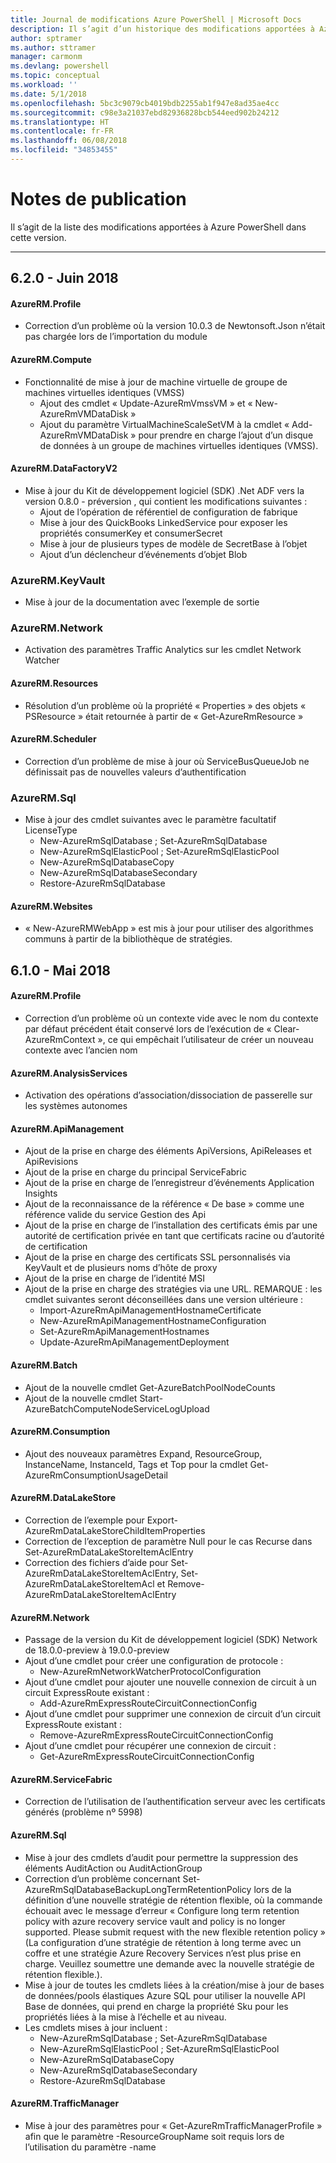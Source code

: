 ```yaml
---
title: Journal de modifications Azure PowerShell | Microsoft Docs
description: Il s’agit d’un historique des modifications apportées à Azure PowerShell dans la dernière version.
author: sptramer
ms.author: sttramer
manager: carmonm
ms.devlang: powershell
ms.topic: conceptual
ms.workload: ''
ms.date: 5/1/2018
ms.openlocfilehash: 5bc3c9079cb4019bdb2255ab1f947e8ad35ae4cc
ms.sourcegitcommit: c98e3a21037ebd82936828bcb544eed902b24212
ms.translationtype: HT
ms.contentlocale: fr-FR
ms.lasthandoff: 06/08/2018
ms.locfileid: "34853455"
---
```

# <a name="release-notes"></a>Notes de publication

Il s’agit de la liste des modifications apportées à Azure PowerShell dans cette version.

---
## <a name="620---june-2018"></a>6.2.0 - Juin 2018
#### <a name="azurermprofile"></a>AzureRM.Profile
* Correction d’un problème où la version 10.0.3 de Newtonsoft.Json n’était pas chargée lors de l’importation du module

#### <a name="azurermcompute"></a>AzureRM.Compute
* Fonctionnalité de mise à jour de machine virtuelle de groupe de machines virtuelles identiques (VMSS)
    - Ajout des cmdlet « Update-AzureRmVmssVM » et « New-AzureRmVMDataDisk »
    - Ajout du paramètre VirtualMachineScaleSetVM à la cmdlet « Add-AzureRmVMDataDisk » pour prendre en charge l’ajout d’un disque de données à un groupe de machines virtuelles identiques (VMSS).

#### <a name="azurermdatafactoryv2"></a>AzureRM.DataFactoryV2
* Mise à jour du Kit de développement logiciel (SDK) .Net ADF vers la version 0.8.0 - préversion , qui contient les modifications suivantes :
    - Ajout de l’opération de référentiel de configuration de fabrique
    - Mise à jour des QuickBooks LinkedService pour exposer les propriétés consumerKey et consumerSecret
    - Mise à jour de plusieurs types de modèle de SecretBase à l’objet
    - Ajout d’un déclencheur d’événements d’objet Blob

### <a name="azurermkeyvault"></a>AzureRM.KeyVault
* Mise à jour de la documentation avec l’exemple de sortie

### <a name="azurermnetwork"></a>AzureRM.Network
* Activation des paramètres Traffic Analytics sur les cmdlet Network Watcher

#### <a name="azurermresources"></a>AzureRM.Resources
* Résolution d’un problème où la propriété « Properties » des objets « PSResource » était retournée à partir de « Get-AzureRmResource »

#### <a name="azurermscheduler"></a>AzureRM.Scheduler
* Correction d’un problème de mise à jour où ServiceBusQueueJob ne définissait pas de nouvelles valeurs d’authentification

### <a name="azurermsql"></a>AzureRM.Sql
* Mise à jour des cmdlet suivantes avec le paramètre facultatif LicenseType
    - New-AzureRmSqlDatabase ; Set-AzureRmSqlDatabase
    - New-AzureRmSqlElasticPool ; Set-AzureRmSqlElasticPool
    - New-AzureRmSqlDatabaseCopy
    - New-AzureRmSqlDatabaseSecondary
    - Restore-AzureRmSqlDatabase

#### <a name="azurermwebsites"></a>AzureRM.Websites
* « New-AzureRMWebApp » est mis à jour pour utiliser des algorithmes communs à partir de la bibliothèque de stratégies.

## <a name="610---may-2018"></a>6.1.0 - Mai 2018
#### <a name="azurermprofile"></a>AzureRM.Profile
* Correction d’un problème où un contexte vide avec le nom du contexte par défaut précédent était conservé lors de l’exécution de « Clear-AzureRmContext », ce qui empêchait l’utilisateur de créer un nouveau contexte avec l’ancien nom

#### <a name="azurermanalysisservices"></a>AzureRM.AnalysisServices
* Activation des opérations d’association/dissociation de passerelle sur les systèmes autonomes

#### <a name="azurermapimanagement"></a>AzureRM.ApiManagement
* Ajout de la prise en charge des éléments ApiVersions, ApiReleases et ApiRevisions
* Ajout de la prise en charge du principal ServiceFabric
* Ajout de la prise en charge de l’enregistreur d’événements Application Insights
* Ajout de la reconnaissance de la référence « De base » comme une référence valide du service Gestion des Api
* Ajout de la prise en charge de l’installation des certificats émis par une autorité de certification privée en tant que certificats racine ou d’autorité de certification
* Ajout de la prise en charge des certificats SSL personnalisés via KeyVault et de plusieurs noms d’hôte de proxy
* Ajout de la prise en charge de l’identité MSI
* Ajout de la prise en charge des stratégies via une URL. REMARQUE : les cmdlet suivantes seront déconseillées dans une version ultérieure :
   - Import-AzureRmApiManagementHostnameCertificate
   - New-AzureRmApiManagementHostnameConfiguration
   - Set-AzureRmApiManagementHostnames
   - Update-AzureRmApiManagementDeployment

#### <a name="azurermbatch"></a>AzureRM.Batch
* Ajout de la nouvelle cmdlet Get-AzureBatchPoolNodeCounts
* Ajout de la nouvelle cmdlet Start-AzureBatchComputeNodeServiceLogUpload

#### <a name="azurermconsumption"></a>AzureRM.Consumption
* Ajout des nouveaux paramètres Expand, ResourceGroup, InstanceName, InstanceId, Tags et Top pour la cmdlet Get-AzureRmConsumptionUsageDetail

#### <a name="azurermdatalakestore"></a>AzureRM.DataLakeStore
* Correction de l’exemple pour Export-AzureRmDataLakeStoreChildItemProperties
* Correction de l’exception de paramètre Null pour le cas Recurse dans Set-AzureRmDataLakeStoreItemAclEntry 
* Correction des fichiers d’aide pour Set-AzureRmDataLakeStoreItemAclEntry, Set-AzureRmDataLakeStoreItemAcl et Remove-AzureRmDataLakeStoreItemAclEntry 

#### <a name="azurermnetwork"></a>AzureRM.Network
* Passage de la version du Kit de développement logiciel (SDK) Network de 18.0.0-preview à 19.0.0-preview
* Ajout d’une cmdlet pour créer une configuration de protocole :
    - New-AzureRmNetworkWatcherProtocolConfiguration
* Ajout d’une cmdlet pour ajouter une nouvelle connexion de circuit à un circuit ExpressRoute existant :
    - Add-AzureRmExpressRouteCircuitConnectionConfig
* Ajout d’une cmdlet pour supprimer une connexion de circuit d’un circuit ExpressRoute existant :
    - Remove-AzureRmExpressRouteCircuitConnectionConfig
* Ajout d’une cmdlet pour récupérer une connexion de circuit :
    - Get-AzureRmExpressRouteCircuitConnectionConfig

#### <a name="azurermservicefabric"></a>AzureRM.ServiceFabric
* Correction de l’utilisation de l’authentification serveur avec les certificats générés (problème nº 5998)

#### <a name="azurermsql"></a>AzureRM.Sql
* Mise à jour des cmdlets d’audit pour permettre la suppression des éléments AuditAction ou AuditActionGroup
* Correction d’un problème concernant Set-AzureRmSqlDatabaseBackupLongTermRetentionPolicy lors de la définition d’une nouvelle stratégie de rétention flexible, où la commande échouait avec le message d’erreur « Configure long term retention policy with azure recovery service vault and policy is no longer supported. Please submit request with the new flexible retention policy » (La configuration d’une stratégie de rétention à long terme avec un coffre et une stratégie Azure Recovery Services n’est plus prise en charge. Veuillez soumettre une demande avec la nouvelle stratégie de rétention flexible.).
* Mise à jour de toutes les cmdlets liées à la création/mise à jour de bases de données/pools élastiques Azure SQL pour utiliser la nouvelle API Base de données, qui prend en charge la propriété Sku pour les propriétés liées à la mise à l’échelle et au niveau.
* Les cmdlets mises à jour incluent : 
    - New-AzureRmSqlDatabase ; Set-AzureRmSqlDatabase
    - New-AzureRmSqlElasticPool ; Set-AzureRmSqlElasticPool
    - New-AzureRmSqlDatabaseCopy
    - New-AzureRmSqlDatabaseSecondary
    - Restore-AzureRmSqlDatabase

#### <a name="azurermtrafficmanager"></a>AzureRM.TrafficManager
* Mise à jour des paramètres pour « Get-AzureRmTrafficManagerProfile » afin que le paramètre -ResourceGroupName soit requis lors de l’utilisation du paramètre -name